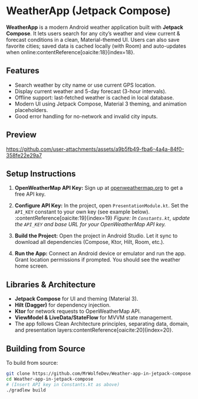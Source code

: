 # WeatherApp (Jetpack Compose)

**WeatherApp** is a modern Android weather application built with **Jetpack Compose**. It lets users search for any city’s weather and view current & forecast conditions in a clean, Material-themed UI. Users can also save favorite cities; saved data is cached locally (with Room) and auto-updates when online:contentReference[oaicite:18]{index=18}.

## Features

- Search weather by city name or use current GPS location.  
- Display current weather and 5-day forecast (3-hour intervals).  
- Offline support: last-fetched weather is cached in local database.  
- Modern UI using Jetpack Compose, Material 3 theming, and animation placeholders.  
- Good error handling for no-network and invalid city inputs.

## Preview  


https://github.com/user-attachments/assets/a9b5fb49-fba6-4a4a-84f0-358fe22e29a7



## Setup Instructions

1. **OpenWeatherMap API Key:** Sign up at [openweathermap.org](https://openweathermap.org/) to get a free API key.  

2. **Configure API Key:** In the project, open `PresentationModule.kt`. Set the `API_KEY` constant to your own key (see example below).  
   :contentReference[oaicite:19]{index=19} *Figure: In `Constants.kt`, update the `API_KEY` and base URL for your OpenWeatherMap API key.*  

3. **Build the Project:** Open the project in Android Studio. Let it sync to download all dependencies (Compose, Ktor, Hilt, Room, etc.).  

4. **Run the App:** Connect an Android device or emulator and run the app. Grant location permissions if prompted. You should see the weather home screen.

## Libraries & Architecture

- **Jetpack Compose** for UI and theming (Material 3).  
- **Hilt (Dagger)** for dependency injection.  
- **Ktor** for network requests to OpenWeatherMap API.  
- **ViewModel & LiveData/StateFlow** for MVVM state management.  
- The app follows Clean Architecture principles, separating data, domain, and presentation layers:contentReference[oaicite:20]{index=20}.

## Building from Source

To build from source:

```bash
git clone https://github.com/MrWolfeDev/Weather-app-in-jetpack-compose.git
cd Weather-app-in-jetpack-compose
# (Insert API key in Constants.kt as above)
./gradlew build
